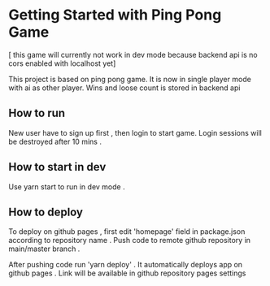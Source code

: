 # Getting Started with Ping Pong Game

[ this game will currently not work in dev mode because backend api is no cors enabled with localhost yet]

This project is based on ping pong game. It is now in single player mode with ai as other player. Wins and loose 
count is stored in backend api 

## How to run


New user have to sign up first , then login to start game. Login sessions will be destroyed after 10 mins .


## How to start in dev


Use yarn start to run in dev mode .

## How to deploy


To deploy on github pages , first edit 'homepage' field in 
package.json according to repository name . Push code to remote github repository in main/master branch .

After pushing code run 'yarn deploy' . It automatically deploys app on github pages . Link will be available in
github repository pages settings






